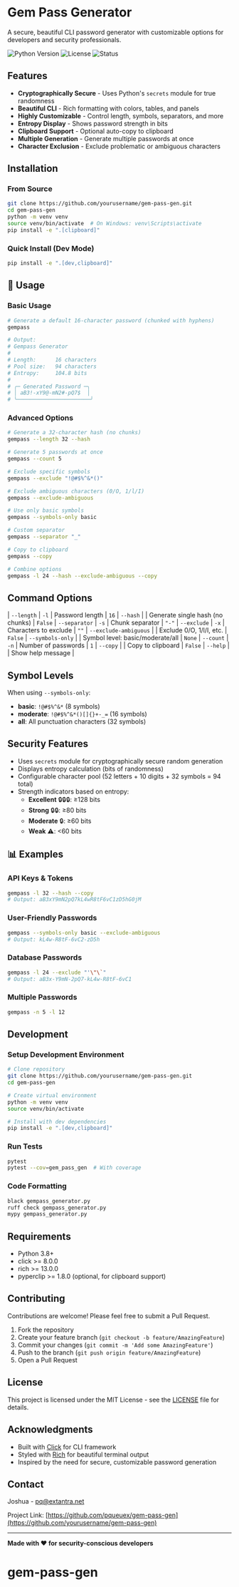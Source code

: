#  Gem Pass Generator

A secure, beautiful CLI password generator with customizable options for developers and security professionals.

![Python Version](https://img.shields.io/badge/python-3.8+-blue.svg)
![License](https://img.shields.io/badge/license-MIT-green.svg)
![Status](https://img.shields.io/badge/status-alpha-yellow.svg)

##  Features

- **Cryptographically Secure** - Uses Python's `secrets` module for true randomness
- **Beautiful CLI** - Rich formatting with colors, tables, and panels
- **Highly Customizable** - Control length, symbols, separators, and more
- **Entropy Display** - Shows password strength in bits
- **Clipboard Support** - Optional auto-copy to clipboard
- **Multiple Generation** - Generate multiple passwords at once
- **Character Exclusion** - Exclude problematic or ambiguous characters

## Installation

### From Source

```bash
git clone https://github.com/yourusername/gem-pass-gen.git
cd gem-pass-gen
python -m venv venv
source venv/bin/activate  # On Windows: venv\Scripts\activate
pip install -e ".[clipboard]"
```

### Quick Install (Dev Mode)

```bash
pip install -e ".[dev,clipboard]"
```

## 🚀 Usage

### Basic Usage

```bash
# Generate a default 16-character password (chunked with hyphens)
gempass

# Output:
# Gempass Generator
#
# Length:      16 characters
# Pool size:   94 characters
# Entropy:     104.8 bits
#
# ╭─ Generated Password ─╮
# │ aB3!-xY9@-mN2#-pQ7$  │
# ╰───────────────────────╯

```

### Advanced Options

```bash
# Generate a 32-character hash (no chunks)
gempass --length 32 --hash

# Generate 5 passwords at once
gempass --count 5

# Exclude specific symbols
gempass --exclude "!@#$%^&*()"

# Exclude ambiguous characters (0/O, 1/l/I)
gempass --exclude-ambiguous

# Use only basic symbols
gempass --symbols-only basic

# Custom separator
gempass --separator "_"

# Copy to clipboard
gempass --copy

# Combine options
gempass -l 24 --hash --exclude-ambiguous --copy
```

## Command Options


| `--length` | `-l` | Password length | `16` 
| `--hash` | | Generate single hash (no chunks) | `False` 
| `--separator` | `-s` | Chunk separator | `"-"` 
| `--exclude` | `-x` | Characters to exclude | `""` 
| `--exclude-ambiguous` | | Exclude 0/O, 1/l/I, etc. | `False` 
| `--symbols-only` | | Symbol level: basic/moderate/all | `None` 
| `--count` | `-n` | Number of passwords | `1` 
| `--copy` | | Copy to clipboard | `False` 
| `--help` | | Show help message | 

##  Symbol Levels

When using `--symbols-only`:

- **basic**: `!@#$%^&*` (8 symbols)
- **moderate**: `!@#$%^&*()[]{}+-_=` (16 symbols)
- **all**: All punctuation characters (32 symbols)

## Security Features

- Uses `secrets` module for cryptographically secure random generation
- Displays entropy calculation (bits of randomness)
- Configurable character pool (52 letters + 10 digits + 32 symbols = 94 total)
- Strength indicators based on entropy:
  - **Excellent** 🔒🔒🔒: ≥128 bits
  - **Strong** 🔒🔒: ≥80 bits
  - **Moderate** 🔒: ≥60 bits
  - **Weak** ⚠️: <60 bits

## 📊 Examples

### API Keys & Tokens
```bash
gempass -l 32 --hash --copy
# Output: aB3xY9mN2pQ7kL4wR8tF6vC1zD5hG0jM
```

### User-Friendly Passwords
```bash
gempass --symbols-only basic --exclude-ambiguous
# Output: kL4w-R8tF-6vC2-zD5h
```

### Database Passwords
```bash
gempass -l 24 --exclude "'\"\`"
# Output: aB3x-Y9mN-2pQ7-kL4w-R8tF-6vC1
```

### Multiple Passwords
```bash
gempass -n 5 -l 12
```

## Development

### Setup Development Environment

```bash
# Clone repository
git clone https://github.com/yourusername/gem-pass-gen.git
cd gem-pass-gen

# Create virtual environment
python -m venv venv
source venv/bin/activate

# Install with dev dependencies
pip install -e ".[dev,clipboard]"
```

### Run Tests

```bash
pytest
pytest --cov=gem_pass_gen  # With coverage
```

### Code Formatting

```bash
black gempass_generator.py
ruff check gempass_generator.py
mypy gempass_generator.py
```

## Requirements

- Python 3.8+
- click >= 8.0.0
- rich >= 13.0.0
- pyperclip >= 1.8.0 (optional, for clipboard support)

## Contributing

Contributions are welcome! Please feel free to submit a Pull Request.

1. Fork the repository
2. Create your feature branch (`git checkout -b feature/AmazingFeature`)
3. Commit your changes (`git commit -m 'Add some AmazingFeature'`)
4. Push to the branch (`git push origin feature/AmazingFeature`)
5. Open a Pull Request

## License

This project is licensed under the MIT License - see the [LICENSE](LICENSE) file for details.

## Acknowledgments

- Built with [Click](https://click.palletsprojects.com/) for CLI framework
- Styled with [Rich](https://rich.readthedocs.io/) for beautiful terminal output
- Inspired by the need for secure, customizable password generation

## Contact

Joshua - pq@extantra.net

Project Link: [https://github.com/pqueuex/gem-pass-gen](https://github.com/yourusername/gem-pass-gen)

---

**Made with ❤️ for security-conscious developers**
# gem-pass-gen
